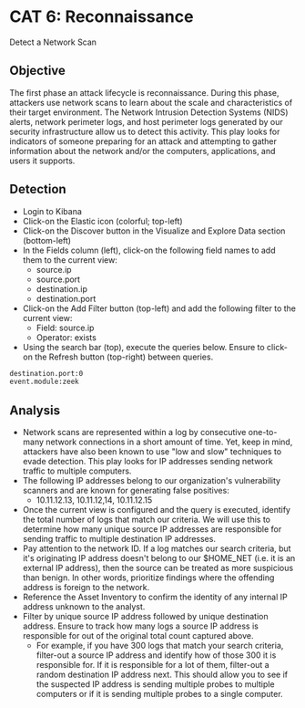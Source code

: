 # CAT 6: Reconnaissance
Detect a Network Scan

## Objective
The first phase an attack lifecycle is reconnaissance. During this phase, attackers use network scans to learn about the scale and characteristics of their target environment. The Network Intrusion Detection Systems (NIDS) alerts, network perimeter logs, and host perimeter logs generated by our security infrastructure allow us to detect this activity. This play looks for indicators of someone preparing for an attack and attempting to gather information about the network and/or the computers, applications, and users it supports.

## Detection
* Login to Kibana
* Click-on the Elastic icon (colorful; top-left)
* Click-on the Discover button in the Visualize and Explore Data section (bottom-left)
* In the Fields column (left), click-on the following field names to add them to the current view:
  * source.ip
  * source.port
  * destination.ip
  * destination.port
* Click-on the Add Filter button (top-left) and add the following filter to the current view:
  * Field: source.ip
  * Operator: exists
* Using the search bar (top), execute the queries below. Ensure to click-on the Refresh button (top-right) between queries.
```bash
destination.port:0
event.module:zeek
```

## Analysis
* Network scans are represented within a log by consecutive one-to-many network connections in a short amount of time. Yet, keep in mind, attackers have also been known to use "low and slow" techniques to evade detection. This play looks for IP addresses sending network traffic to multiple computers.
* The following IP addresses belong to our organization's vulnerability scanners and are known for generating false positives:
  * 10.11.12.13, 10.11.12,14, 10.11.12.15
* Once the current view is configured and the query is executed, identify the total number of logs that match our criteria. We will use this to determine how many unique source IP addresses are responsible for sending traffic to multiple destination IP addresses.
* Pay attention to the network ID. If a log matches our search criteria, but it's originating IP address doesn't belong to our $HOME_NET (i.e. it is an external IP address), then the source can be treated as more suspicious than benign. In other words, prioritize findings where the offending address is foreign to the network.
* Reference the Asset Inventory to confirm the identity of any internal IP address unknown to the analyst.
* Filter by unique source IP address followed by unique destination address. Ensure to track how many logs a source IP address is responsible for out of the original total count captured above.
  * For example, if you have 300 logs that match your search criteria, filter-out a source IP address and identify how of those 300 it is responsible for. If it is responsible for a lot of them, filter-out a random destination IP address next. This should allow you to see if the suspected IP address is sending multiple probes to multiple computers or if it is sending multiple probes to a single computer.
